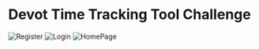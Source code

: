 # Devot Time Tracking Tool Challenge

![Register]('/register.png')
![Login]('/login.png')
![HomePage]('/trackingHome.png')
